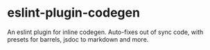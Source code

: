 # eslint-plugin-codegen
An eslint plugin for inline codegen. Auto-fixes out of sync code, with presets for barrels, jsdoc to markdown and more.
